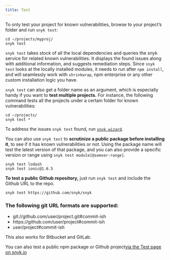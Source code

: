 ```yaml
---
title: Test
---
```


<p>To only test your project for known vulnerabilities, browse to your project’s folder and run <code>snyk test</code>:</p>

<div class="highlight"><pre><code class="language-console" data-lang="console"><span class="go">cd ~/projects/myproj/</span>
<span class="go">snyk test</span></code></pre></div>

<p><code>snyk test</code> takes stock of all the local dependencies and queries the snyk service for related known vulnerabilities. It displays the found issues along with additional information, and suggests remediation steps. Since <code>snyk test</code> looks at the locally installed modules, it needs to run after <code>npm install</code>, and will seamlessly work with <code>shrinkwrap</code>, npm enterprise or any other custom installation logic you have.</p>

<p><code>snyk test</code> can also get a folder name as an argument, which is especially handy if you want to <strong>test multiple projects.</strong> For instance, the following command tests all the projects under a certain folder for known vulnerabilities:</p>

<div class="highlight"><pre><code class="language-console" data-lang="console"><span class="go">cd ~/projects/</span>
<span class="go">snyk test *</span></code></pre></div>

<p>To address the issues <code>snyk test</code> found, run <a href="#wizard"><code>snyk wizard</code></a>.</p>

<p>You can also use <code>snyk test</code> to <strong>scrutinize a public package before installing it</strong>, to see if it has known vulnerabilities or not. Using the package name will test the latest version of that package, and you can also provide a specific version or range using <code>snyk test module[@semver-range]</code>.</p>

<div class="highlight"><pre><code class="language-console" data-lang="console"><span class="go">snyk test lodash</span>
<span class="go">snyk test ionic@1.6.5</span></code></pre></div>

<p><strong>To test a public Github repository,</strong> just run <code>snyk test</code> and include the Github URL to the repo.</p>
<div class="highlight"><pre><code class="language-console" data-lang="console"><span class="go">snyk test https://github.com/snyk/snyk</span></code></pre></div>
<h3 id="git-url-formats">The following git URL formats are supported:</h3>

<ul>
  <li>git://github.com/user/project.git#commit-ish</li>
  <li>https://github.com/user/project#commit-ish</li>
  <li>user/project#commit-ish</li>
</ul>
<p>This also works for Bitbucket and GitLab.</p>
<p>You can also test a public npm package or Github project<a href="https://snyk.io/test/" title="Test page">via the Test page on snyk.io</a></p>
